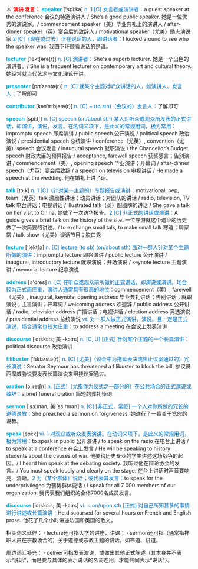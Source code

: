 ☀ <font color="red">**演讲 发言：**</font>
<font color="sky blue">**speaker**</font> ['spi:kə] 
<font color="#0070c0">n. 1 [C] 发言者或演讲者：</font>a guest speaker at the conference 会议的特邀演讲人 / She’s a good public speaker. 她是一位优秀的演说家。/ commencement speaker（美）毕业典礼上的演讲人 / after-dinner speaker（英）宴会后的致辞人 / motivational speaker（尤美）励志演说家 <font color="#0070c0">2 [C]（现在或过去）正在说话的人，即讲话者：</font>I looked around to see who the speaker was. 我四下环顾看说话的是谁。
           
<font color="sky blue">**lecturer**</font> [ˈlektʃərə(r)]
<font color="#0070c0">n. [C] 演讲者：</font>She's a superb lecturer. 她是一个出色的演讲者。/ She is a frequent lecturer on contemporary art and cultural theory. 她经常就当代艺术与文化理论开讲。
           
<font color="sky blue">**presenter**</font> [prɪˈzentə(r)]
<font color="#0070c0">n. [C] 就某个主题对听众讲话的人，如演讲人、发言人：</font>了解即可
           
<font color="sky blue">**contributor**</font> [kənˈtrɪbjətə(r)]
<font color="#0070c0">n. [C] ~ (to sth)（会议的）发言人：</font>了解即可

<font color="sky blue">**speech**</font> [spi:tʃ] 
<font color="#0070c0">n. [C] speech (on/about sth) 某人对听众或观众所发表的正式讲话，即演讲，演说，发言。在名词义项下，是此义的常规用词，极为常用：</font>impromptu speech 即席演讲 / public speech 公开演说 / political speech 政治演说 / presidential speech 总统演讲 / conference（尤英）, convention（尤美）speech 会议发言 / inaugural speech 就职演说 / the Chancellor’s Budget speech 财政大臣的预算报告 / acceptance, farewell speech 获奖感言；告别演讲 / commencement（美）, opening speech 毕业演讲；开幕词 / after-dinner speech（尤英）宴会后致辞 / a speech on television 电视讲话 / He made a speech at the wedding. 他在婚礼上讲了话。

<font color="sky blue">**talk**</font> [tɔ:k] 
<font color="#0070c0">n. 1 [C]（针对某一主题的）专题报告或演讲：</font>motivational, pep, team（尤英）talk 激励性讲话；动员讲话；对团队的讲话 / radio, television, TV talk 电台讲话；电视讲话 / illustrated talk（英）配图解的讲话 / She gave a talk on her visit to China. 她做了一次访华报告。<font color="#0070c0">2 [C] 非正式的讲话或演讲：</font>A guide gives a brief talk on the history of the site. 一位导游就这个遗址的历史做了一次简要的讲述。/ to exchange small talk, to make small talk 寒暄；聊家常 / talk show（尤美）谈话节目；脱口秀

<font color="sky blue">**lecture**</font> ['lektʃə] 
<font color="#0070c0">n. [C] lecture (to sb) (on/about sth) 面对一群人针对某个主题所做的演讲：</font>impromptu lecture 即兴演讲 / public lecture 公开演讲 / inaugural, introductory lecture 就职演说；开场演说 / keynote lecture 主题演讲 / memorial lecture 纪念演说

<font color="sky blue">**address**</font> [ə'dres] 
<font color="#0070c0">n. [C] 在听众或观众前所做的正式讲话，即演说或演讲。场合较为正式而庄重，演讲人通常具有很高的地位：</font>commencement（美）, farewell（尤美）, inaugural, keynote, opening address 毕业典礼讲话；告别讲话；就职演说；主旨演讲；开幕词 / welcoming address 欢迎辞 / public address 公开讲话 / radio, television address 广播讲话；电视讲话 / election address 竞选演说 / presidential address 总统演说 <font color="#0070c0">vt. 对一群人做正式演讲，演说。且一定是正式演说，场合通常也较为庄重：</font>to address a meeting 在会议上发表演讲
           
<font color="sky blue">**discourse**</font> [ˈdɪskɔ:s; 美 -kɔ:rs]
<font color="#0070c0">n. [C, U] [正式] 针对某个主题的一个长篇演讲：</font>political discourse 政治演讲
          
<font color="sky blue">**filibuster**</font> [ˈfɪlɪbʌstə(r)]
<font color="#0070c0">n. [C] [尤美]（议会中为拖延表决或阻止议案通过的）冗长演说：</font>Senator Seymour has threatened a filibuster to block the bill. 参议员西摩威胁说要发表长篇演说来阻挠议案通过。
           
<font color="sky blue">**oration**</font> [ɔ:ˈreɪʃn]
<font color="#0070c0">n. [正式]（尤指作为仪式之一部分的）在公共场合的正式演说或致辞：</font>a brief funeral oration 简短的葬礼悼词
           
<font color="sky blue">**sermon**</font> [ˈsɜ:mən; 美 ˈsɜ:rmən]
<font color="#0070c0">n. [C] [非正式，常贬] 一个人对你所做的冗长的道德说教：</font>She preached a sermon on forgiveness. 她进行了一番关于宽恕的说教。

<font color="sky blue">**speak**</font> [spi:k] 
<font color="#0070c0">vi. 1 对观众或听众发表演讲。在动词义项下，是此义的常规用词，极为常用：</font>to speak in public 公开演讲 / to speak on the radio 在电台上讲话 / to speak at a conference 在会上发言 / He will be speaking to history students about the causes of war. 他要给历史专业的学生讲述这场战争的起因。/ I heard him speak at the debating society. 我听过他在辩论协会的发言。/ You must speak loudly and clearly on the stage. 在台上讲话时声音要响亮、清晰。<font color="#0070c0">2 为（某个群体）说话；或代表其发言：</font>to speak for the underprivileged 为弱势群体说话 / I speak for all 7 000 members of our organization. 我代表我们组织的全体7000名成员发言。
         
<font color="sky blue">**discourse**</font> [ˈdɪskɔ:s; 美 -kɔ:rs]
<font color="#0070c0">vi. ~ on/upon sth [正式] 对自己所知甚多的事情进行讲述或长篇演讲：</font>He discoursed for several hours on French and English prose. 他花了几个小时讲述法国和英国的散文。

相关词义延伸：
· lecture还可指大学的讲座，讲课；
· sermon还可指（通常指神职人员在宗教场合的）关于道德或宗教主题的讲话，如布道、讲道。

周边词汇补充：
· deliver可指发表演说，或做出其他正式陈述（其本身并不表示“说话”，而是要与具体的表示说话的名词连用，才能共同表示“说话”）。


	

